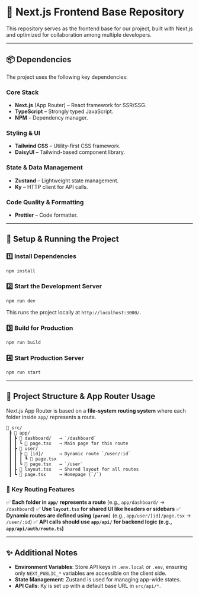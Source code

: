 # 🚀 Next.js Frontend Base Repository

This repository serves as the frontend base for our project, built with Next.js and optimized for collaboration among multiple developers.

---

## 📦 Dependencies

The project uses the following key dependencies:

### **Core Stack**

- **Next.js** (App Router) – React framework for SSR/SSG.
- **TypeScript** – Strongly typed JavaScript.
- **NPM** – Dependency manager.

### **Styling & UI**

- **Tailwind CSS** – Utility-first CSS framework.
- **DaisyUI** – Tailwind-based component library.

### **State & Data Management**

- **Zustand** – Lightweight state management.
- **Ky** – HTTP client for API calls.

### **Code Quality & Formatting**

- **Prettier** – Code formatter.

---

## 📖 Setup & Running the Project

### **1️⃣ Install Dependencies**

```sh
npm install
```

### **2️⃣ Start the Development Server**

```sh
npm run dev
```

This runs the project locally at `http://localhost:3000/`.

### **3️⃣ Build for Production**

```sh
npm run build
```

### **4️⃣ Start Production Server**

```sh
npm run start
```

---

## 📂 Project Structure & App Router Usage

Next.js App Router is based on a **file-system routing system** where each folder inside `app/` represents a route.

```
📂 src/
 ┣ 📂 app/
 ┃ ┣ 📂 dashboard/   → `/dashboard`
 ┃ ┃ ┗ 📄 page.tsx   → Main page for this route
 ┃ ┣ 📂 user/
 ┃ ┃ ┣ 📂 [id]/      → Dynamic route `/user/:id`
 ┃ ┃ ┃ ┗ 📄 page.tsx
 ┃ ┃ ┗ 📄 page.tsx   → `/user`
 ┃ ┣ 📄 layout.tsx   → Shared layout for all routes
 ┃ ┗ 📄 page.tsx     → Homepage (`/`)
```

### **📌 Key Routing Features**

✅ **Each folder in `app/` represents a route** (e.g., `app/dashboard/` → `/dashboard`)
✅ **Use `layout.tsx` for shared UI like headers or sidebars**
✅ **Dynamic routes are defined using `[param]`** (e.g., `app/user/[id]/page.tsx` → `/user/:id`)
✅ **API calls should use `app/api/` for backend logic (e.g., `app/api/auth/route.ts`)**

---

## ✨ Additional Notes

- **Environment Variables**: Store API keys in `.env.local` or `.env`, ensuring only `NEXT_PUBLIC_*` variables are accessible on the client side.
- **State Management**: Zustand is used for managing app-wide states.
- **API Calls**: Ky is set up with a default base URL in `src/api/*`.
